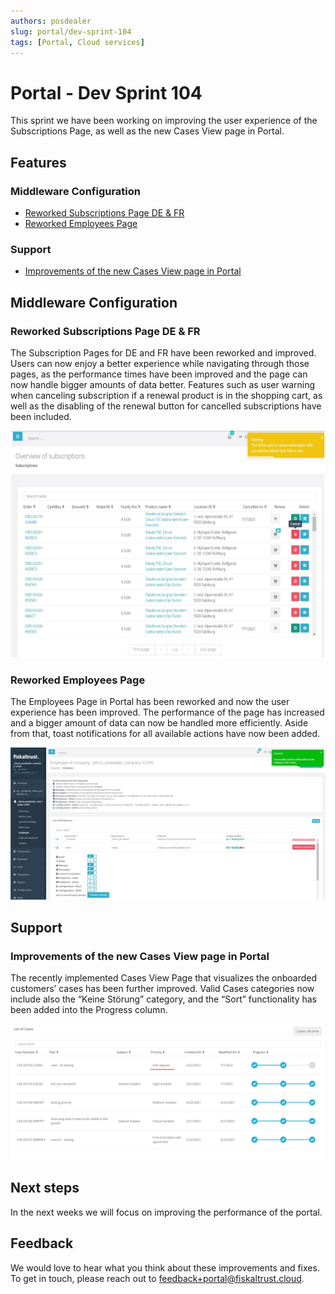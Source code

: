 ```yaml
---
authors: posdealer
slug: portal/dev-sprint-104
tags: [Portal, Cloud services]
---
```


# Portal - Dev Sprint 104
This sprint we have been working on improving the user experience of the Subscriptions Page, as well as the new Cases View page in Portal.

<!--truncate-->

## Features

### Middleware Configuration

- [Reworked Subscriptions Page DE & FR](#Reworked-Subscriptions-Page-DE-&-FR)
- [Reworked Employees Page](#Reworked-Employees-Page)

### Support

- [Improvements of the new Cases View page in Portal](#Improvements-of-the-new-Cases-View-page-in-Portal)

## Middleware Configuration

### Reworked Subscriptions Page DE & FR

The Subscription Pages for DE and FR have been reworked and improved.
Users can now enjoy a better experience while navigating through those pages, as the performance times have been improved and the page can now handle bigger amounts of data better.
Features such as user warning when canceling subscription if a renewal product is in the shopping cart, as well as the disabling of the renewal button for cancelled subscriptions have been included.


![subscriptions-page](images/sprint-104/subscriptions-page.png)

### Reworked Employees Page

The Employees Page in Portal has been reworked and now the user experience has been improved. The performance of the page has increased and a bigger amount of data can now be handled more efficiently. Aside from that, toast notifications for all available actions have now been added. 

![employees-page](images/sprint-104/employees-page.png)

## Support

### Improvements of the new Cases View page in Portal

The recently implemented Cases View Page that visualizes the onboarded customers’ cases has been further improved. Valid Cases categories now include also the “Keine Störung” category, and the “Sort” functionality has been added into the Progress column.

![ListOfCases](images/sprint-104/ListOfCases.png)

## Next steps
In the next weeks we will focus on improving the performance of the portal.

## Feedback
We would love to hear what you think about these improvements and fixes. To get in touch, please reach out to [feedback+portal@fiskaltrust.cloud](mailto:feedback+portal@fiskaltrust.cloud).

